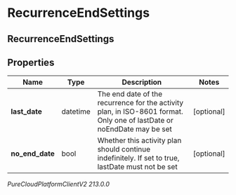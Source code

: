 # RecurrenceEndSettings

## RecurrenceEndSettings

## Properties

|Name | Type | Description | Notes|
|------------ | ------------- | ------------- | -------------|
| **last_date** | datetime | The end date of the recurrence for the activity plan, in ISO-8601 format. Only one of lastDate or noEndDate may be set | [optional] |
| **no_end_date** | bool | Whether this activity plan should continue indefinitely. If set to true, lastDate must not be set | [optional] |



_PureCloudPlatformClientV2 213.0.0_
